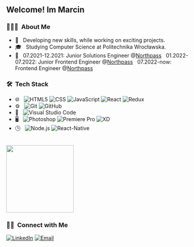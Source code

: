 <h2> Welcome! Im Marcin</h2>

<h3> 👨🏻‍💻 &nbsp;About Me </h3>

- 🤔 &nbsp; Developing new skills, while working on exciting projects.
- 🎓 &nbsp; Studying Computer Science at Politechnika Wrocławska.
- 💼 &nbsp; 07.2021-12.2021: Junior Solutions Engineer @[Northpass](https://github.com/SchoolKeep) &nbsp;
            01.2022-07.2022: Junior Frontend Engineer @[Northpass](https://github.com/SchoolKeep) &nbsp;
            07.2022-now: Frontend Engineer @[Northpass](https://github.com/SchoolKeep)
<h3> 🛠 &nbsp;Tech Stack</h3>

- 🌐 &nbsp;
  ![HTML5](https://img.shields.io/badge/html5-%23E34F26.svg?style=for-the-badge&logo=html5&logoColor=white) ![CSS](https://img.shields.io/badge/css3-%231572B6.svg?style=for-the-badge&logo=css3&logoColor=white) ![JavaScript](https://img.shields.io/badge/javascript-%23323330.svg?style=for-the-badge&logo=javascript&logoColor=%23F7DF1E) ![React](https://img.shields.io/badge/react-%2320232a.svg?style=for-the-badge&logo=react&logoColor=%2361DAFB)  ![Redux](https://img.shields.io/badge/redux-%23593d88.svg?style=for-the-badge&logo=redux&logoColor=white)
- ⚙️ &nbsp;
  ![Git](https://img.shields.io/badge/git-%23F05033.svg?style=for-the-badge&logo=git&logoColor=white) ![GitHub](https://img.shields.io/badge/github-%23121011.svg?style=for-the-badge&logo=github&logoColor=white)
- 🔧 &nbsp;
  ![Visual Studio Code](https://img.shields.io/badge/VisualStudioCode-0078d7.svg?style=for-the-badge&logo=visual-studio-code&logoColor=white)
- 🖥 &nbsp;
  ![Photoshop](https://img.shields.io/badge/adobephotoshop-%2331A8FF.svg?style=for-the-badge&logo=adobephotoshop&logoColor=white) ![Premiere Pro](https://img.shields.io/badge/-Premiere-333333?style=for-the-badge&logo=adobe-premiere-pro&logoColor=white) ![XD](https://img.shields.io/badge/adobexd-%23FF26BE.svg?style=for-the-badge&logo=adobexd&logoColor=white)
- 🕒 &nbsp;
  ![Node.js](https://img.shields.io/badge/node.js-%2343853D.svg?style=for-the-badge&logo=node-dot-js&logoColor=white) ![React-Native](https://img.shields.io/badge/react_native-%2320232a.svg?style=for-the-badge&logo=react&logoColor=%2361DAFB)
<br/>

<a href="https://github.com/priusGit">
  <img height="180em" src="https://github-readme-stats.vercel.app/api/top-langs/?username=priusGit&theme=buefy&layout=compact" />
</a>

<br/>

<h3> 🤝🏻 &nbsp;Connect with Me </h3>

<p align="left">
<a href="https://www.linkedin.com/in/marcin-szaro-12aa641ab/"><img alt="LinkedIn" src="https://img.shields.io/badge/LinkedIn-Marcin%20Szaro-blue?style=flat-square&logo=linkedin"></a> <a href="mailto:marcinszaro@gmail.com"><img alt="Email" src="https://img.shields.io/badge/Email-marcinszaro@gmail.com-blue?style=flat-square&logo=gmail"></a>
</p>
